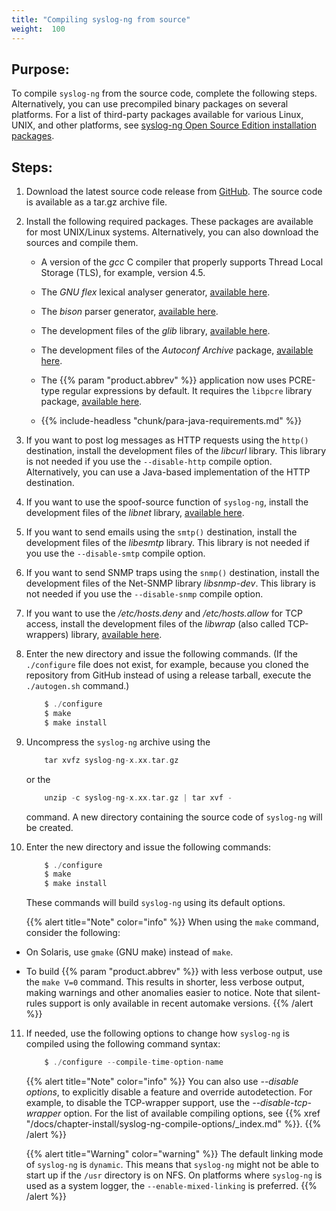 ```yaml
---
title: "Compiling syslog-ng from source"
weight:  100
---
```

<!-- DISCLAIMER: This file is based on the syslog-ng Open Source Edition documentation https://github.com/balabit/syslog-ng-ose-guides/commit/2f4a52ee61d1ea9ad27cb4f3168b95408fddfdf2 and is used under the terms of The syslog-ng Open Source Edition Documentation License. The file has been modified by Axoflow. -->


## Purpose:

To compile `syslog-ng` from the source code, complete the following steps. Alternatively, you can use precompiled binary packages on several platforms. For a list of third-party packages available for various Linux, UNIX, and other platforms, see [syslog-ng Open Source Edition installation packages](https://github.com/syslog-ng/syslog-ng/#installation-from-binaries).



## Steps:

1.  Download the latest source code release from [GitHub](https://github.com/syslog-ng/syslog-ng/releases). The source code is available as a tar.gz archive file.

2.  Install the following required packages. These packages are available for most UNIX/Linux systems. Alternatively, you can also download the sources and compile them.
    
      - A version of the *gcc* C compiler that properly supports Thread Local Storage (TLS), for example, version 4.5.
    
      - The *GNU flex* lexical analyser generator, [available here](https://github.com/westes/flex).
    
      - The *bison* parser generator, [available here](http://ftp.gnu.org/gnu/bison/).
    
      - The development files of the *glib* library, [available here](http://freshmeat.net/projects/glib/).
    
      - The development files of the *Autoconf Archive* package, [available here](http://www.gnu.org/software/autoconf-archive/).
    
      - The {{% param "product.abbrev" %}} application now uses PCRE-type regular expressions by default. It requires the `libpcre` library package, [available here](https://sourceforge.net/projects/pcre/files/pcre/).
    
      - {{% include-headless "chunk/para-java-requirements.md" %}}

3.  If you want to post log messages as HTTP requests using the `http()` destination, install the development files of the *libcurl* library. This library is not needed if you use the `--disable-http` compile option. Alternatively, you can use a Java-based implementation of the HTTP destination.

4.  If you want to use the spoof-source function of `syslog-ng`, install the development files of the *libnet* library, [available here](http://libnet.sourceforge.net).

5.  If you want to send emails using the `smtp()` destination, install the development files of the *libesmtp* library. This library is not needed if you use the `--disable-smtp` compile option.

6.  If you want to send SNMP traps using the `snmp()` destination, install the development files of the Net-SNMP library *libsnmp-dev*. This library is not needed if you use the `--disable-snmp` compile option.

7.  If you want to use the */etc/hosts.deny* and */etc/hosts.allow* for TCP access, install the development files of the *libwrap* (also called TCP-wrappers) library, [available here](http://ftp.porcupine.org/pub/security/index.html).

8.  Enter the new directory and issue the following commands. (If the `./configure` file does not exist, for example, because you cloned the repository from GitHub instead of using a release tarball, execute the `./autogen.sh` command.)
    
    ```c
        $ ./configure
        $ make
        $ make install
    ```

9.  Uncompress the `syslog-ng` archive using the
    
    ```c
        tar xvfz syslog-ng-x.xx.tar.gz
    ```
    
    or the
    
    ```c
        unzip -c syslog-ng-x.xx.tar.gz | tar xvf -
    ```
    
    command. A new directory containing the source code of `syslog-ng` will be created.

10. Enter the new directory and issue the following commands:
    
    ```c
        $ ./configure
        $ make
        $ make install
    ```
    
    These commands will build `syslog-ng` using its default options.
    
    {{% alert title="Note" color="info" %}}
When using the `make` command, consider the following:
    
- On Solaris, use `gmake` (GNU make) instead of `make`.

- To build {{% param "product.abbrev" %}} with less verbose output, use the `make V=0` command. This results in shorter, less verbose output, making warnings and other anomalies easier to notice. Note that silent-rules support is only available in recent automake versions.
    {{% /alert %}}

11. If needed, use the following options to change how `syslog-ng` is compiled using the following command syntax:
    
    ```c
        $ ./configure --compile-time-option-name
    
    ```
    
    {{% alert title="Note" color="info" %}}
You can also use *--disable options*, to explicitly disable a feature and override autodetection. For example, to disable the TCP-wrapper support, use the *--disable-tcp-wrapper* option. For the list of available compiling options, see {{% xref "/docs/chapter-install/syslog-ng-compile-options/_index.md" %}}.
    {{% /alert %}}
    
    {{% alert title="Warning" color="warning" %}}
The default linking mode of `syslog-ng` is `dynamic`. This means that `syslog-ng` might not be able to start up if the `/usr` directory is on NFS. On platforms where `syslog-ng` is used as a system logger, the `--enable-mixed-linking` is preferred.
    {{% /alert %}}

